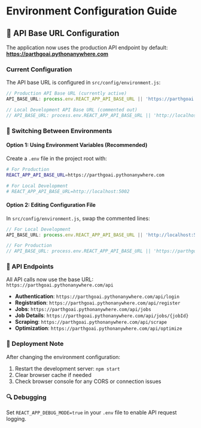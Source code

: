 # Environment Configuration Guide

## 🔧 API Base URL Configuration

The application now uses the production API endpoint by default: **https://parthgoai.pythonanywhere.com**

### Current Configuration

The API base URL is configured in `src/config/environment.js`:

```javascript
// Production API Base URL (currently active)
API_BASE_URL: process.env.REACT_APP_API_BASE_URL || 'https://parthgoai.pythonanywhere.com',

// Local Development API Base URL (commented out)
// API_BASE_URL: process.env.REACT_APP_API_BASE_URL || 'http://localhost:5002',
```

### 🔄 Switching Between Environments

#### Option 1: Using Environment Variables (Recommended)

Create a `.env` file in the project root with:

```bash
# For Production
REACT_APP_API_BASE_URL=https://parthgoai.pythonanywhere.com

# For Local Development
# REACT_APP_API_BASE_URL=http://localhost:5002
```

#### Option 2: Editing Configuration File

In `src/config/environment.js`, swap the commented lines:

```javascript
// For Local Development
API_BASE_URL: process.env.REACT_APP_API_BASE_URL || 'http://localhost:5002',

// For Production
// API_BASE_URL: process.env.REACT_APP_API_BASE_URL || 'https://parthgoai.pythonanywhere.com',
```

### 📡 API Endpoints

All API calls now use the base URL: `https://parthgoai.pythonanywhere.com/api`

- **Authentication**: `https://parthgoai.pythonanywhere.com/api/login`
- **Registration**: `https://parthgoai.pythonanywhere.com/api/register`
- **Jobs**: `https://parthgoai.pythonanywhere.com/api/jobs`
- **Job Details**: `https://parthgoai.pythonanywhere.com/api/jobs/{jobId}`
- **Scraping**: `https://parthgoai.pythonanywhere.com/api/scrape`
- **Optimization**: `https://parthgoai.pythonanywhere.com/api/optimize`

### 🚀 Deployment Note

After changing the environment configuration:
1. Restart the development server: `npm start`
2. Clear browser cache if needed
3. Check browser console for any CORS or connection issues

### 🔍 Debugging

Set `REACT_APP_DEBUG_MODE=true` in your `.env` file to enable API request logging.
